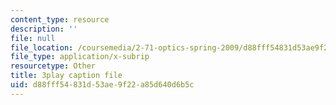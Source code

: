 ```yaml
---
content_type: resource
description: ''
file: null
file_location: /coursemedia/2-71-optics-spring-2009/d88fff54831d53ae9f22a85d640d6b5c_IpFIp68ODNI.vtt
file_type: application/x-subrip
resourcetype: Other
title: 3play caption file
uid: d88fff54-831d-53ae-9f22-a85d640d6b5c
---
```


